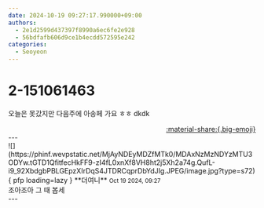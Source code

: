 ```yaml
---
date: 2024-10-19 09:27:17.990000+09:00
authors:
  - 2e1d2599d437397f8990a6ec6fe2e928
  - 56bdfafb606d9ce1b4ecdd572595e242
categories:
  - Seoyeon
---
```


# 2-151061463

<div class="post-container" markdown="1">
<div class="content-container md-sidebar__scrollwrap" markdown="1">

오늘은 못갔지만 다음주에 아송페 가요 ㅎㅎ dkdk

</div>
</div>

<div style="text-align: right;" markdown="1">
<a href="https://weverse.io/fromis9/fanpost/2-151061463" style="text-align: right;">:material-share:{.big-emoji}</a>
</div>
---

<div class="comments-container md-sidebar__scrollwrap" markdown="1">
<div class="comment" markdown="1">
<div class='id-container' markdown="1">
![](https://phinf.wevpstatic.net/MjAyNDEyMDZfMTk0/MDAxNzMzNDYzMTU3ODYw.tGTD1QfitfecHkFF9-zI4fL0xnXf8VH8ht2j5Xh2a74g.QufL-i9_92XbdgbPBLGEpzXIrDqS4JTDRCqprDbYdJIg.JPEG/image.jpg?type=s72){ pfp loading=lazy }
**<span class="artist">더여니</span>** <small>Oct 19 2024, 09:27</small><br>
</div>
<div class='comment-body' markdown="1">
조아조아 그 때 봅세
</div>
</div>
</div>
---
